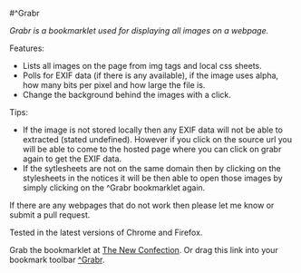 #^Grabr

*Grabr is a bookmarklet used for displaying all images on a webpage.*

Features:
*    Lists all images on the page from img tags and local css sheets.
*    Polls for EXIF data (if there is any available), if the image uses alpha, how many bits per pixel and how large the file is.
*    Change the background behind the images with a click.

Tips:
*    If the image is not stored locally then any EXIF data will not be able to extracted (stated undefined). However if you click on the source url you will be able to come to the hosted page where you can click on grabr again to get the EXIF data.
*    If the sytlesheets are not on the same domain then by clicking on the stylesheets in the notices it will be then able to open those images by simply clicking on the ^Grabr bookmarklet again.

If there are any webpages that do not work then please let me know or submit a pull request.

Tested in the latest versions of Chrome and Firefox.

Grab the bookmarklet at [The New Confection](http://thenewconfection.se/).
Or drag this link into your bookmark toolbar [^Grabr]((function(){document.body.appendChild(document.createElement('script')).src='http://thenewconfection.se/projects/grabr/main.js';})();).

